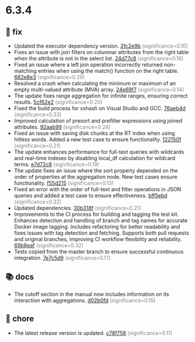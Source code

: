 # 6.3.4
## 🐛 fix
- Updated the executor dependency version. [2fc2e9b](https://github.com/manticoresoftware/manticoresearch/commit/2fc2e9b8f7685e7f9371008b31a3da3d819e78e5) <span style='color:grey;'>(significance=0.10)</span>
- Fixes an issue with join filters on columnar attributes from the right table when the attribute is not in the select list. [24d77c8](https://github.com/manticoresoftware/manticoresearch/commit/24d77c8706c6b1cd76575e530e17c602816360ab) <span style='color:grey;'>(significance=0.16)</span>
- Fixed an issue where a left join operation incorrectly returned non-matching entries when using the match() function on the right table. [662e8e3](https://github.com/manticoresoftware/manticoresearch/commit/662e8e3a59ad2c21ae50bef7d09069fc67eea945) <span style='color:grey;'>(significance=0.29)</span>
- Resolved a crash when calculating the minimum or maximum of an empty multi-valued attribute (MVA) array. [24e69f7](https://github.com/manticoresoftware/manticoresearch/commit/24e69f735f95705e22b3a704e0f5a6ac68699aa4) <span style='color:grey;'>(significance=0.14)</span>
- The update fixes range aggregation for infinite ranges, ensuring correct results. [5cf62e2](https://github.com/manticoresoftware/manticoresearch/commit/5cf62e2fd44cc11d89d9891192a8e7cfe80ffb4c) <span style='color:grey;'>(significance=0.20)</span>
- Fixed the build process for xxhash on Visual Studio and GCC. [76aeb4d](https://github.com/manticoresoftware/manticoresearch/commit/76aeb4d196ece8da427d66ff2e832141810ca05b) <span style='color:grey;'>(significance=0.33)</span>
- Improved calculation of presort and prefilter expressions using joined attributes. [92aab99](https://github.com/manticoresoftware/manticoresearch/commit/92aab9914b7597dfe027345a6dacda7716cdd9ba) <span style='color:grey;'>(significance=0.24)</span>
- Fixed an issue with saving disk chunks at the RT index when using hitless words. Added a new test case to ensure functionality. [122150f](https://github.com/manticoresoftware/manticoresearch/commit/122150f92ab14278e639791c053c052734fa3e71) <span style='color:grey;'>(significance=0.21)</span>
- The update enhances performance for full-text queries with wildcards and real-time indexes by disabling local_df calculation for wildcard terms. [e7d72c8](https://github.com/manticoresoftware/manticoresearch/commit/e7d72c8afa650a942ccead4c90accc1008fcb358) <span style='color:grey;'>(significance=0.19)</span>
- The update fixes an issue where the sort property depended on the order of properties at the aggregation node. New test cases ensure functionality. [f55d215](https://github.com/manticoresoftware/manticoresearch/commit/f55d215245cdd79130d6940006b3974018597079) <span style='color:grey;'>(significance=0.13)</span>
- Fixed an error with the order of full-text and filter operations in JSON queries and added a test case to ensure effectiveness. [bff5ebd](https://github.com/manticoresoftware/manticoresearch/commit/bff5ebd26c61f8ce6389157c3a6f0dcea268a821) <span style='color:grey;'>(significance=0.32)</span>
- Updated dependencies. [30b318f](https://github.com/manticoresoftware/manticoresearch/commit/30b318f84b63436f30f5c26d9c35a6abc7ef6b8e) <span style='color:grey;'>(significance=0.21)</span>
- Improvements to the CI process for building and tagging the test kit. Enhances detection and handling of branch and tag names for accurate Docker image tagging. Includes refactoring for better readability and fixes issues with tag detection and fetching. Supports both pull requests and original branches, improving CI workflow flexibility and reliability. [69b8eaf](https://github.com/manticoresoftware/manticoresearch/commit/69b8eaf68820ed67d2eb8b434e5d9fabff0be0f9) <span style='color:grey;'>(significance=0.32)</span>
- Tests copied from the master branch to ensure successful continuous integration. [7e7c5d9](https://github.com/manticoresoftware/manticoresearch/commit/7e7c5d9ed7ad66611d1c9f690bc2d32ff73fb5d0) <span style='color:grey;'>(significance=0.17)</span>
## 📚 docs
- The cutoff section in the manual now includes information on its interaction with aggregations. [d02b0fd](https://github.com/manticoresoftware/manticoresearch/commit/d02b0fda3927f06fc696e5736f8d63395c0a164c) <span style='color:grey;'>(significance=0.15)</span>
## 🔧 chore
- The latest release version is updated. [c78f758](https://github.com/manticoresoftware/manticoresearch/commit/c78f758a6bc240959c0bd7fc42644bb1d40d4b31) <span style='color:grey;'>(significance=0.11)</span>
